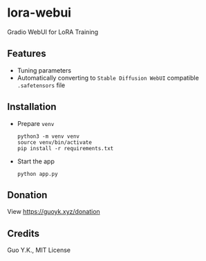# lora-webui

Gradio WebUI for LoRA Training

## Features

* Tuning parameters
* Automatically converting to `Stable Diffusion WebUI` compatible `.safetensors` file

## Installation

* Prepare `venv`

  ```shell
  python3 -m venv venv
  source venv/bin/activate
  pip install -r requirements.txt
  ```

* Start the app

  ```shell
  python app.py
  ```

## Donation

View https://guoyk.xyz/donation

## Credits

Guo Y.K., MIT License
